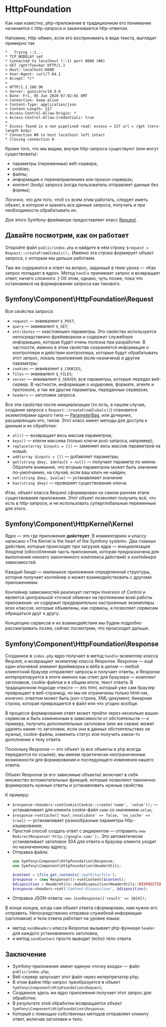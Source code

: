 HttpFoundation
==============

Как нам известно, php-приложение в традиционном его понимании начинается с http-запроса и заканчивается http-ответом.

Напомню, http-обмен, если его воспринимать в виде текста, выглядит примерно так

```
*   Trying ::1...
* TCP_NODELAY set
* Connected to localhost (::1) port 8080 (#0)
> GET /get?foo=bar HTTP/1.1
> Host: localhost:8080
> User-Agent: curl/7.64.1
> Accept: */*
>
< HTTP/1.1 200 OK
< Server: gunicorn/19.9.0
< Date: Fri, 05 Jun 2020 07:02:01 GMT
< Connection: keep-alive
< Content-Type: application/json
< Content-Length: 217
< Access-Control-Allow-Origin: *
< Access-Control-Allow-Credentials: true
<
* Excess found in a non pipelined read: excess = 217 url = /get (zero-length body)
* Connection #0 to host localhost left intact
* Closing connection 0
```

Кроме того, что мы видим, внутри http-запроса существуют (или могут существовать):

- параметры (переменные) веб-сервера;
- cookies;
- файлы;
- информация о перенаправлениях или прокси-серверах;
- контент (body) запроса (когда пользователь отправляет данные без формы);

Логично, что для того, чтоб со всем этим работать, следует иметь объект, в котором и хранить все данные запроса, получать и при необходимости обрабатывать их.

Для этого Symfony-фреймворк предоставляет класс [Request](https://github.com/symfony/symfony/blob/master/src/Symfony/Component/HttpFoundation/Request.php).

Давайте посмотрим, как он работает
----------------------------------

Откройте файл `public/index.php` и найдите в нём строку `$request = Request::createFromGlobals();`. Именно эта строка формирует объект запроса, с которым мы дальше работаем.

Там же содержится и ответ на вопрос, заданный в теме урока — «Как запрос попадает в ядро». Метод `handle` принимает запрос и возвращает ответ, ничего сложного :) Об этом, однако, чуть позже, пока что остановимся на формировании запроса как такового.

Symfony\Component\HttpFoundation\Request
----------------------------------------

Все свойства запроса:

- `request` — эквивалент `$_POST`;
- `query` — эквивалент `$_GET`;
- `attributes` — «кастомные» параметры. Это свойство используется непосредственно фреймворком и содержит служебную информацию, которая будет очень полезна при разработке. В частности, именно в этом свойстве сохраняется информация о контроллере и действии контроллера, которые будут обрабатывать этот запрос, локаль приложения (если назначена) и другие параметры;
- `cookies` — эквивалент `$_COOKIES`;
- `files` — эквивалент `$_FILES`;
- `server` — эквивалент `$_SERVER`, все параметры, которые передал веб-сервер. В частности, информация о кодировке, формате, агенте и протоколе, а так же другие параметры, переданные сервером;
- `headers` — заголовки запроса. 

Все эти свойства после инициализации (то есть, в нашем случае, создания запроса с `Request::createFromGlobals()`) становятся экземплярами одного типа — [ParameterBag](https://github.com/symfony/symfony/blob/5.1/src/Symfony/Component/HttpFoundation/ParameterBag.php), или дочерних, расширяющих его, типов. Этот класс имеет методы для доступа к данным и их обработки:

- `all()` — возвращает весь массив параметров;
- `keys()` — ключи массива (только ключи post-запроса, например);
- `replace(array $inputs = [])` — заменяет весь массив параметров на новый;
- `add(array $inputs = [])` — добавляет параметры;
- `get(string $key, $default = null)` — получает параметр по имени. Обратите внимание, что вторым параметром может быть значение по-умолчанию, на случай, если ваш ключ не найден; 
- `set(string $key, $value)` — устанавлиает значение
- `has(string $key)` — проверяет существование ключа.

Итак, объект класса Request сформирован на самом раннем этапе существования приложения. Этот объект позволяет получить всё, что есть в http-запросе, и не использовать суперглобальные переменные для этого. 

Symfony\Component\HttpKernel\Kernel
-----------------------------------

Ядро — это где приложение **действует**. В комментариях к классу написано «The Kernel is the heart of the Symfony system». Два главных действия, которые происходят при загрузке ядра — инициализация _бандлов_ (обособленная часть приложения, которая предназначена для выполнения некоего законченного комплекса действий) и _контейнера зависимостей_. 

Каждый бандл — маленькое приложение определенной структуры, которое получает контейнер и может взаимодействовать с другоми приложениями.

Контейнер зависимостей реализует паттерн Inversion of Control и является центральной «точкой обмена» на протяжении всей работы приложения: он содержит предварительно настроенные экземпляры всех классов, которые объявлены, как сервисы, и позволяет сервисам обращаться друг к другу.

Концепцию сервисов и их взаимодействия мы будем подробно рассматривать позже, сейчас посмотрим, что происходит дальше.

Symfony\Component\HttpFoundation\Response
-----------------------------------------

Созданное в `index.php` ядро получает в метод `handle` экземпляр класса Request, и возвращает экземпляр класса Response. Response — ещё один ключевой элемент фреймворка и веба в целом — любой клиентский браузер отправляет запросы и получает ответы, и Response интерпретируется в итоге именно как ответ для браузера — комплект заголовков, cookie-файлов и в общем итоге, текст ответа. В традиционном подходе «текст» — это html, который уже сам браузер превращает в веб-страницу, но мы не ограничены только html-ом, конечно: ответом может быть json-строка, XML-документ, бинарная строка, которая превращается в файл или что угодно вообще.

В процессе формирования ответ может пройти через несколько ваших сервисов и быть измененным в зависимости от обстоятельств — к примеру, получить дополнительные заголовки (или же сервис может удалять какие-то заголовки, если они в данных обстоятельствах не нужны), cookie-файлы, изменить статус или получить какое-то дополнение к телу ответа.

Поскольку Response — это объект (а все объекты в php всегда передаются по ссылке), мы имеем практически неограниченные возможности для формирования и последующего изменения нашего ответа.

Объект Response (и его зависимые объекты) включает в себя множество вспомогательных функций, которые позволяют лаконично формировать нужные ответы и устанавливать нужные свойства.

К примеру:

- `$response->headers->setCookie(Cookie::create('name', 'value'));` — устанавливает для клиента cookie-файл `name` со значением `value`;
- `$response->setCache(['must_revalidate' => false, 'no_cache' => true])` — устанавливает разнообразные параметры http-кэширования;
- Простой способ создать ответ с редиректом — отправить `new RedirectResponse('http://google.com/');`. Это автоматически устанавливает заголовок 304 для ответа и браузер клиента уходит по назначенному адресу;
- Отправка файла: 
    ```php
    use Symfony\Component\HttpFoundation\Response;
    use Symfony\Component\HttpFoundation\HeaderUtils;
    
    $content = \file_get_contents('/path/to/file');
    $response = (new Response())->setContent($content);
    $disposition = HeaderUtils::makeDisposition(HeaderUtils::DISPOSITION_ATTACHMENT, 'filename.pdf');
    $response->headers->set('Content-Disposition', $disposition);
    ```
- Отправка JSON-ответа: `new JsonResponse(['result' => 1024]);`

В конце концов, когда сам объект ответа сформирован, нам нужно его отправить. Непосредственно отправка служебной информации (заголовков) и тела ответа работает на уровне языка: 

- метод `sendHeaders` класса Response вызывает php-функицю `header` для каждого установленного заголовка, 
- и метод `sendContent` просто выводит (echo) тело ответа.

Заключение
----------

- Symfony-приложение имеет единую «точку входа» — файл `public/index.php`;
- Веб-сервер запускает этот файл через интерпретатор php;
- В этом файле http-запрос преобразуется в объект `Symfony\Component\HttpFoundation\Request`;
- Созданное здесь же ядро приложения получает этот запрос для обработки;
- В результате этой обработки возвращается объект `Symfony\Component\HttpFoundation\Response`;
- Который с помощью собственных методов отправляет клиенту ответ, включая заголовки и тело.
